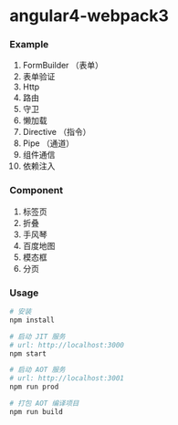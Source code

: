 # angular4-webpack3

### Example 

1. FormBuilder （表单）
2. 表单验证
3. Http 
4. 路由
5. 守卫
6. 懒加载
7. Directive （指令） 
8. Pipe （通道）
9. 组件通信
10. 依赖注入

### Component 

1. 标签页
2. 折叠
3. 手风琴
4. 百度地图
5. 模态框
6. 分页


### Usage

```bash
# 安装
npm install

# 启动 JIT 服务
# url: http://localhost:3000
npm start

# 启动 AOT 服务
# url: http://localhost:3001
npm run prod

# 打包 AOT 编译项目
npm run build
```

